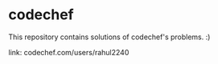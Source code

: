 # codechef

This repository contains solutions of codechef's problems. :)

link: codechef.com/users/rahul2240
